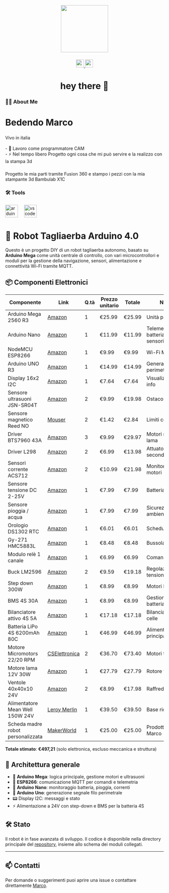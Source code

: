 <div align="center">
  <img height="150" src="https://github.com/user-attachments/assets/ed07248b-e39b-4969-bd0f-9576c6b1846f"  />
</div>

###

<div align="center">
  <a href="www.youtube.com/@Focus978" target="_blank">
    <img src="https://img.shields.io/static/v1?message=Youtube&logo=youtube&label=&color=FF0000&logoColor=white&labelColor=&style=for-the-badge" height="25" alt="youtube logo"  />
  </a>
  <a href="	marcobedendo78@gmail.com" target="_blank">
    <img src="https://img.shields.io/static/v1?message=Gmail&logo=gmail&label=&color=D14836&logoColor=white&labelColor=&style=for-the-badge" height="25" alt="gmail logo"  />
  </a>
</div>

###

<h1 align="center">hey there 👋</h1>

###

<h3 align="left">👩‍💻  About Me</h3>

###

<h1 align="left">Bedendo Marco</h1>

###

<p align="left">Vivo in italia<br><br>- 🔭 Lavoro come programmatore CAM<br>- ⚡ Nel tempo libero Progetto ogni cosa che mi può servire e la realizzo con la stampa 3d</p>

###

<p align="left">Progetto le mia parti tramite Fusion 360 e stampo i pezzi con la mia stampante 3d Bambulab X1C</p>

###

<h3 align="left">🛠 Tools</h3>

###

<div align="left">
  <img src="https://cdn.jsdelivr.net/gh/devicons/devicon/icons/arduino/arduino-original.svg" height="40" alt="arduino logo"  />
  <img width="12" />
  <img src="https://cdn.jsdelivr.net/gh/devicons/devicon/icons/vscode/vscode-original.svg" height="40" alt="vscode logo"  />
</div>

###
# 🤖 Robot Tagliaerba Arduino 4.0

Questo è un progetto DIY di un robot tagliaerba autonomo, basato su **Arduino Mega** come unità centrale di controllo, con vari microcontrollori e moduli per la gestione della navigazione, sensori, alimentazione e connettività Wi-Fi tramite MQTT.

## 📦 Componenti Elettronici

| Componente | Link | Q.tà | Prezzo unitario | Totale | Note |
|-----------|------|------|------------------|--------|------|
| Arduino Mega 2560 R3 | [Amazon](https://www.amazon.it/dp/B071W7WP35) | 1 | €25.99 | €25.99 | Unità principale |
| Arduino Nano | [Amazon](https://www.amazon.it/dp/B01LWSJBTD) | 1 | €11.99 | €11.99 | Telemetria batteria e sensori |
| NodeMCU ESP8266 | [Amazon](https://www.amazon.it/dp/B06Y1ZPNMS) | 1 | €9.99 | €9.99 | Wi-Fi MQTT |
| Arduino UNO R3 | [Amazon](https://www.amazon.it/dp/B0C1V3QT9T) | 1 | €14.99 | €14.99 | Generatore filo perimetrale |
| Display 16x2 I2C | [Amazon](https://www.amazon.it/dp/B07CQG6CMT) | 1 | €7.64 | €7.64 | Visualizzazione info |
| Sensore ultrasuoni JSN-SR04T | [Amazon](https://www.amazon.it/dp/B0CLS8B5LH) | 2 | €9.99 | €19.98 | Ostacoli |
| Sensore magnetico Reed NO | [Mouser](https://www.mouser.it/ProductDetail/934-59165-1-U-00-A) | 2 | €1.42 | €2.84 | Limiti corsa |
| Driver BTS7960 43A | [Amazon](https://www.amazon.it/dp/B0CZDQRB5C) | 3 | €9.99 | €29.97 | Motori ruote e lama |
| Driver L298 | [Amazon](https://www.amazon.it/dp/B07DK6Q8F9) | 2 | €6.99 | €13.98 | Attuatori secondari |
| Sensori corrente ACS712 | [Amazon](https://www.amazon.it/dp/B07CMXFS13) | 2 | €10.99 | €21.98 | Monitoraggio motori |
| Sensore tensione DC 2-25V | [Amazon](https://www.amazon.it/dp/B07RFJYSM4) | 1 | €7.99 | €7.99 | Batteria |
| Sensore pioggia / acqua | [Amazon](https://www.amazon.it/dp/B06XQ496SW) | 1 | €7.99 | €7.99 | Sicurezza ambientale |
| Orologio DS1302 RTC | [Amazon](https://www.amazon.it/dp/B0D8Q8BMH6) | 1 | €6.01 | €6.01 | Scheduling |
| Gy-271 HMC5883L | [Amazon](https://www.amazon.it/dp/B0CR98JLQL) | 1 | €8.48 | €8.48 | Bussola digitale |
| Modulo relè 1 canale | [Amazon](https://www.amazon.it/dp/B07V1YQQGL) | 1 | €6.99 | €6.99 | Comandi remoti |
| Buck LM2596 | [Amazon](https://www.amazon.it/dp/B07MY2NTFV) | 2 | €9.59 | €19.18 | Regolazione tensione |
| Step down 300W | [Amazon](https://www.amazon.it/dp/B07VRD5GZG) | 1 | €8.99 | €8.99 | Motori lama |
| BMS 4S 30A | [Amazon](https://www.amazon.it/dp/B09DYD4GVN) | 1 | €8.99 | €8.99 | Gestione batteria |
| Bilanciatore attivo 4S 5A | [Amazon](https://www.amazon.it/dp/B0B7CW6BRC) | 1 | €17.18 | €17.18 | Bilanciamento celle |
| Batteria LiPo 4S 6200mAh 80C | [Amazon](https://www.amazon.it/dp/B0CB6HTW7S) | 1 | €46.99 | €46.99 | Alimentazione principale |
| Motore Micromotors 22/20 RPM | [CSElettronica](https://www.cselettronica.net/default.asp?cmd=getProd&cmdID=20156) | 2 | €36.70 | €73.40 | Motori trazione |
| Motore lama 12V 30W | [Amazon](https://www.amazon.it/dp/B076M53HC9) | 1 | €27.79 | €27.79 | Rotore taglio |
| Ventole 40x40x10 24V | [Amazon](https://www.amazon.it/dp/B07WJGHTCF) | 2 | €8.99 | €17.98 | Raffreddamento |
| Alimentatore Mean Well 150W 24V | [Leroy Merlin](https://www.leroymerlin.it/prodotti/alimentatore-trasformatore-mean-well-150w-24v-6-25a-xlg-150-24-a-ip67-impermeabile-89756671.html) | 1 | €39.50 | €39.50 | Base ricarica |
| Scheda madre robot personalizzata | [MakerWorld](https://makerworld.com/it/models/420276-arduino-robot-lawnmower-robot-tagliaerba-arduino#profileId-323001) | 1 | €25.00 | €25.00 | Prodotta da Marco |

**Totale stimato**: **€497,21** (solo elettronica, escluso meccanica e struttura)

## 🔧 Architettura generale

- 🧠 **Arduino Mega**: logica principale, gestione motori e ultrasuoni
- 📶 **ESP8266**: comunicazione MQTT per comandi e telemetria
- 🔋 **Arduino Nano**: monitoraggio batteria, pioggia, correnti
- 🔄 **Arduino Uno**: generazione segnale filo perimetrale
- 📟 Display I2C: messaggi e stato
- ⚡ Alimentazione a 24V con step-down e BMS per la batteria 4S

## 🛠️ Stato

Il robot è in fase avanzata di sviluppo. Il codice è disponibile nella directory principale del [repository](https://github.com/Marcobedendo78/Robot-Arduino-4.0), insieme allo schema dei moduli collegati.

---

## 📫 Contatti

Per domande o suggerimenti puoi aprire una issue o contattare direttamente [Marco](https://github.com/Marcobedendo78).

